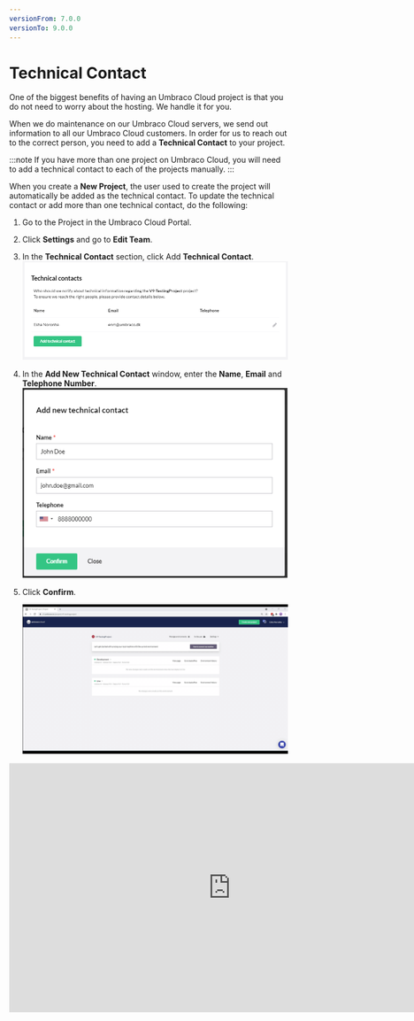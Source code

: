 ```yaml
---
versionFrom: 7.0.0
versionTo: 9.0.0
---
```


# Technical Contact

One of the biggest benefits of having an Umbraco Cloud project is that you do not need to worry about the hosting. We handle it for you.

When we do maintenance on our Umbraco Cloud servers, we send out information to all our Umbraco Cloud customers. In order for us to reach out to the correct person, you need to add a **Technical Contact** to your project.

:::note
If you have more than one project on Umbraco Cloud, you will need to add a technical contact to each of the projects manually.
:::

When you create a **New Project**, the user used to create the project will automatically be added as the technical contact. To update the technical contact or add more than one technical contact, do the following:

1. Go to the Project in the Umbraco Cloud Portal.
2. Click **Settings** and go to **Edit Team**.
3. In the **Technical Contact** section, click Add **Technical Contact**.
    ![Add technical contact](images/add-technical-contact.png)
4. In the **Add New Technical Contact** window, enter the **Name**, **Email** and **Telephone Number**.
    ![Add technical contact form](images/add-technical-contact-form.png)
5. Click **Confirm**.

    ![Add technical contact form](images/Technical-Contact.gif)

<iframe width="800" height="450" src="https://www.youtube.com/watch?v=sjugjnHz3bo" frameborder="0" allow="autoplay; encrypted-media" allowfullscreen></iframe>
